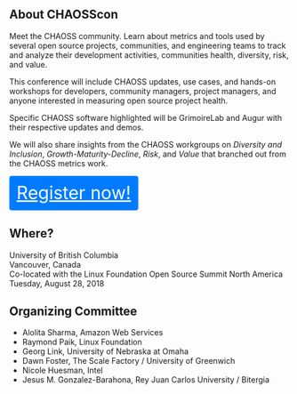## About CHAOSScon

Meet the CHAOSS community. Learn about metrics and tools used by several open source projects, communities, and engineering teams to track and analyze their development activities, communities health, diversity, risk, and value.

This conference will include CHAOSS updates, use cases, and hands-on workshops for developers, community managers, project managers, and anyone interested in measuring open source project health.

Specific CHAOSS software highlighted will be GrimoireLab and Augur with their respective updates and demos.

We will also share insights from the CHAOSS workgroups on *Diversity and Inclusion*, *Growth-Maturity-Decline*, *Risk*, and *Value* that branched out from the CHAOSS metrics work.

<style>
.btn {
  display: inline-block;
  font-weight: 400;
  text-align: center;
  white-space: nowrap;
  vertical-align: middle;
  user-select: none;
  border: 1px solid transparent;
  padding: .375rem .75rem;
  font-size: 2rem;
  line-height: 1.5;
  border-radius: .25rem;
  transition: color .15s ease-in-out,background-color .15s ease-in-out,border-color .15s ease-in-out,box-shadow .15s ease-in-out;
  margin: auto;
}
.btn-primary{
  color: #fff;
  background-color: #007bff;
  border-color: #007bff;
}
</style>
<a class="btn btn-primary" href="https://regonline.com/chaossconna2018">Register now!</a>

## Where?
University of British Columbia<br />
Vancouver, Canada<br />
Co-located with the Linux Foundation Open Source Summit North America<br />
Tuesday, August 28, 2018

## Organizing Committee

* Alolita Sharma, Amazon Web Services
* Raymond Paik, Linux Foundation
* Georg Link, University of Nebraska at Omaha
* Dawn Foster, The Scale Factory / University of Greenwich
* Nicole Huesman, Intel
* Jesus M. Gonzalez-Barahona, Rey Juan Carlos University / Bitergia

